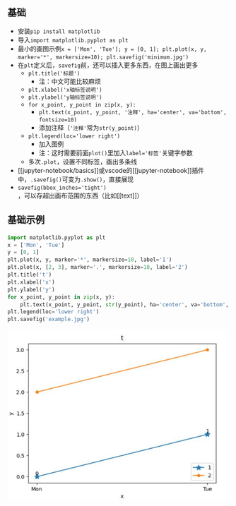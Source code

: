 ## 基础
- 安装`pip install matplotlib`
- 导入`import matplotlib.pyplot as plt`
- 最小的画图示例`x = ['Mon', 'Tue']; y = [0, 1]; plt.plot(x, y, marker='*', markersize=10); plt.savefig('minimum.jpg')`
- 在`plt`定义后，`savefig`前，还可以插入更多东西，在图上画出更多
  - `plt.title('标题')`
    - 注：中文可能比较麻烦
  - `plt.xlabel('x轴标签说明')`
  - `plt.ylabel('y轴标签说明')`
  - `for x_point, y_point in zip(x, y):`
    - `plt.text(x_point, y_point, '注释', ha='center', va='bottom', fontsize=10)`
    - 添加注释（`'注释'`常为`str(y_point)`）
  - `plt.legend(loc='lower right')`
    - 加入图例
    - 注：这时需要前面`plot()`里加入`label='标签'`关键字参数
  - 多次`.plot`，设置不同标签，画出多条线
- [[jupyter-notebook/basics]]或vscode的[[jupyter-notebook]]插件中，`.savefig()`可变为`.show()`，直接展现
- `savefig(bbox_inches='tight')`，可以存超出画布范围的东西（比如[[text]]）
## 基础示例
```python
import matplotlib.pyplot as plt
x = ['Mon', 'Tue']
y = [0, 1]
plt.plot(x, y, marker='*', markersize=10, label='1')
plt.plot(x, [2, 3], marker='.', markersize=10, label='2')
plt.title('t')
plt.xlabel('x')
plt.ylabel('y')
for x_point, y_point in zip(x, y):
    plt.text(x_point, y_point, str(y_point), ha='center', va='bottom', fontsize=10)
plt.legend(loc='lower right')
plt.savefig('example.jpg')
```
![](example.png)